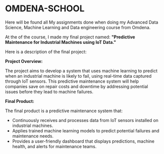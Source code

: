 # OMDENA-SCHOOL
Here will be found all My assignments done when doing my Advanced Data Science, Machine Learning and Data engineering course from Omdena.

At the of the course, I made my final project named: **"Predictive Maintenance for Industrial Machines using IoT Data."**

Here is a description of the final project:

**Project Overview:**

The project aims to develop a system that uses machine learning to predict when an industrial machine is likely to fail, using real-time data captured through IoT sensors. This predictive maintenance system will help companies save on repair costs and downtime by addressing potential issues before they lead to machine failures.

**Final Product:**

The final product is a predictive maintenance system that:

- Continuously receives and processes data from IoT sensors installed on industrial machines.
- Applies trained machine learning models to predict potential failures and maintenance needs.
- Provides a user-friendly dashboard that displays predictions, machine health, and alerts for maintenance teams.



